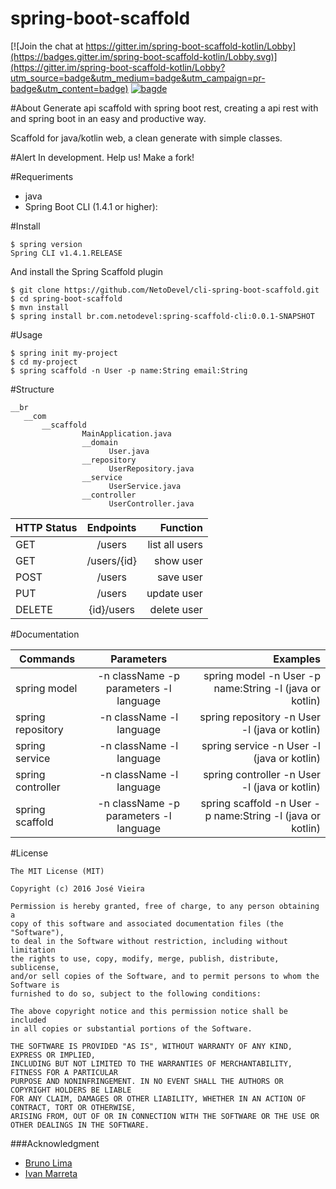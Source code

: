 
# spring-boot-scaffold

[![Join the chat at https://gitter.im/spring-boot-scaffold-kotlin/Lobby](https://badges.gitter.im/spring-boot-scaffold-kotlin/Lobby.svg)](https://gitter.im/spring-boot-scaffold-kotlin/Lobby?utm_source=badge&utm_medium=badge&utm_campaign=pr-badge&utm_content=badge)
 [![bagde](https://codeship.com/projects/e4a1d8b0-8b71-0134-1c87-26c6b97868f1/status?branch=master)](https://codeship.com/projects/184622)

#About
Generate api scaffold with spring boot rest, creating a api rest with and spring boot in an easy and productive way.

Scaffold for java/kotlin web, a clean generate with simple classes.


        
#Alert
In development. Help us! Make a fork!

#Requeriments
         
* java
* Spring Boot CLI (1.4.1 or higher):

#Install
 
    $ spring version
    Spring CLI v1.4.1.RELEASE

And install the Spring Scaffold plugin

    $ git clone https://github.com/NetoDevel/cli-spring-boot-scaffold.git
    $ cd spring-boot-scaffold
    $ mvn install
    $ spring install br.com.netodevel:spring-scaffold-cli:0.0.1-SNAPSHOT


#Usage

    $ spring init my-project
    $ cd my-project
    $ spring scaffold -n User -p name:String email:String

#Structure

    __br
       __com
           __scaffold
                    MainApplication.java
                    __domain
                          User.java
                    __repository
                          UserRepository.java
                    __service
                          UserService.java
                    __controller
                          UserController.java


| HTTP Status   | Endpoints     | Function       |
| ------------- |:-------------:| -----:         |
| GET           | /users        | list all users |
| GET           | /users/{id}   | show user      |
| POST          | /users        | save user      |
| PUT           | /users        | update user    |
| DELETE        | {id}/users    | delete user    |


#Documentation

|Commands   |Parameters                                 |Examples
| ------------- |:-------------:                         | -------------:  
| spring model  | -n className -p parameters -l language | spring model -n User -p name:String -l (java or kotlin)
| spring repository  | -n className  -l language         | spring repository -n User -l (java or kotlin)
| spring service  | -n className  -l language            | spring service -n User -l (java or kotlin)
| spring controller  | -n className  -l language         | spring controller -n User -l (java or kotlin)
| spring scaffold  | -n className -p parameters -l language | spring scaffold -n User -p name:String -l (java or kotlin)


#License

    The MIT License (MIT)

    Copyright (c) 2016 José Vieira 

    Permission is hereby granted, free of charge, to any person obtaining a 
    copy of this software and associated documentation files (the "Software"), 
    to deal in the Software without restriction, including without limitation 
    the rights to use, copy, modify, merge, publish, distribute, sublicense, 
    and/or sell copies of the Software, and to permit persons to whom the Software is 
    furnished to do so, subject to the following conditions:

    The above copyright notice and this permission notice shall be included 
    in all copies or substantial portions of the Software.

    THE SOFTWARE IS PROVIDED "AS IS", WITHOUT WARRANTY OF ANY KIND, EXPRESS OR IMPLIED, 
    INCLUDING BUT NOT LIMITED TO THE WARRANTIES OF MERCHANTABILITY, FITNESS FOR A PARTICULAR 
    PURPOSE AND NONINFRINGEMENT. IN NO EVENT SHALL THE AUTHORS OR COPYRIGHT HOLDERS BE LIABLE 
    FOR ANY CLAIM, DAMAGES OR OTHER LIABILITY, WHETHER IN AN ACTION OF CONTRACT, TORT OR OTHERWISE,
    ARISING FROM, OUT OF OR IN CONNECTION WITH THE SOFTWARE OR THE USE OR OTHER DEALINGS IN THE SOFTWARE.

###Acknowledgment
         
 * [Bruno Lima](https://github.com/brunodles)
 * [Ivan Marreta](https://github.com/ivanmarreta)
       

